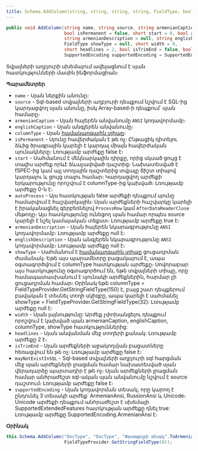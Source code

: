 ```yaml
---
title: Schema.AddColumn(string, string, string, string, FieldType, bool, short, bool, string, string, FieldType, short, short, bool, bool, SupportedEncoding) մեթոդ
---
```


```c#
public void AddColumn(string name, string source, string armenianCaption, string englishCaption, FieldType columnType,
                      bool isPermanent = false, short start = 0, bool autoProcess = true,
                      string armenianDescription = null, string englishDescription = null,
                      FieldType showType = null, short width = 0,
                      short headlines = 2, bool isTrimEnd = false, bool mayNotExistInSQL = false,
                      SupportedEncoding supportedEncoding = SupportedEncoding.ArmenianAnsi)
```

Տվյալների աղբյուրի սխեմայում ավելացնում է սյան հատկությունների մասին ինֆորմացիան։

**Պարամետրեր**

* `name` - Սյան ներքին անունը։
* `source` - Sql-based տվյալների աղբյուրի դեպքում նշվում է SQL-ից կարդացվող սյան անունը, իսկ Array-based-ի դեպքում՝ սյան համարը։
* `armenianCaption` - Սյան հայերեն անվանումը `ANSI` կոդավորմամբ։
* `englishCaption` - Սյան անգլերեն անվանումը։
* `columnType` - Սյան [համակարգային տիպը](../system_types.md)։
* `isPermanent` - Սյունը հավերժական է թե ոչ: 
                  Ընթացիկ դիտելու ձևից ծրագրային կարելի է կարդալ միայն հավերժական սյունակները։ Լռությամբ արժեքը false է։
* `start` - Սահմանում է մեկնարկային դիրքը, որից սկսած ցույց է տալիս արժեք որևէ ձևաչափված դաշտից։ 
            Նախատեսված է fSPEC-ից կամ այլ տողային դաշտերից տվյալը ճիշտ տիպով կարդալու և ցույց տալու համար։ 
            Կարդացվող արժեքի երկարությունը որոշվում է columnType-ից կախված։ Լռությամբ արժեքը 0-ն է։
* `autoProcess` - Այս հատկության false արժեքի դեպքում սյունը համարվում է հաշվարկային։ 
                  Սյան արժեքների հաշվարկը կարելի է իրականացնել գերբեռնելով `ProcessRow` կամ `AfterDataReaderClose` մեթոդը։ 
                  Այս հատկությունը ունեցող սյան համար որպես source կարելի է նշել կամայական տեքստ։
                  Լռությամբ արժեքը true է։
* `armenianDescription` - Սյան հայերեն նկարագրությունը `ANSI` կոդավորմամբ։ Լռությամբ արժեքը null է։
* `englishDescription` - Սյան անգլերեն նկարագրությունը `ANSI` կոդավորմամբ։ Լռությամբ արժեքը null է։
* `showType` - Սահմանում է [համակարգային տիպը](../system_types.md) ցուցադրման ժամանակ։ 
               Եթե այս պարամետրը բացակայում է, ապա օգտագործվում է columnType հատկության արժեքը։ 
               Սովորաբար այս հատկությունը օգտագործում են, եթե տվյալների տիպը, որը համապատասխանում է սյունակի արժեքներին, հարմար չի ցուցադրման համար։
               Օրինակ եթե columnType = FieldTypeProvider.GetStringFieldType(150) է, բայց շատ դեպքերում բավական է տեսնել տողի սկիզբը, ապա կարելի է սահմանել showType = FieldTypeProvider.GetStringFieldType(32):
               Լռությամբ արժեքը null է։
* `width` - Սյան լայնությունը: Արժեք չփոխանցելու դեպքում որոշվում է կախված սյան armenianCaption, englishCaption, columnType, showType       հատկություններից:
* `headlines` - Սյան անվանման մեջ տողերի քանակ: Լռությամբ արժեքը 2 է։
* `isTrimEnd` - Սյան արժեքների աջակողմյան բացատները հեռացվում են թե ոչ: Լռությամբ արժեքը false է։
* `mayNotExistInSQL` - Sql-based տվյալների աղբյուրի sql հարցման մեջ սյան արժեքների լրացման համար նախատեսված սյան վերադարձը պարտադիր է թե ոչ։ 
                       Սյան արժեքների լրացման համար անհրաժեշտ sql-ական սյան անվանումը նշվում է source դաշտում։
                       Լռությամբ արժեքը false է։
* `supportedEncoding` - Սյան կոդավորման տեսակ, որը կարող է ընդունել 3 տեսակի արժեք՝ ArmenianAnsi, RussionAnsi և Unicode։  
                        Unicode արժեքի դեպքում անհրաժեշտ է սխեմայի SupportedExtendedFeatures հատկության արժեքը դնել true:
                        Լռությամբ արժեքը SupportedEncoding.ArmenianAnsi է։
                        
**Օրինակ**

```c#
this.Schema.AddColumn("DocType", "DocType", "Փաստաթղթի տեսակ".ToArmenianANSI(), "Document's type",
                      FieldTypeProvider.GetStringFieldType(8));
```
